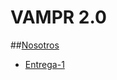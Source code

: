 # VAMPR 2.0

##[Nosotros](https://github.com/Javier-de-Jesus-Ortiz-Miss/Proyecto-FIS/blob/entrega-1/Acerca%20de.md)

* [Entrega-1](https://github.com/Javier-de-Jesus-Ortiz-Miss/Proyecto-FIS/tree/entrega-1#entrega-1)
